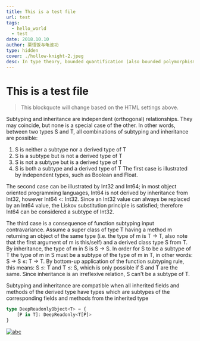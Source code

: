 ```yaml
---
title: This is a test file
url: test
tags:
  - hello_world
  - test
date: 2018.10.10
author: 栗悟饭️与龟波功
type: hidden
cover: ./hollow-knight-2.jpeg
desc: In type theory, bounded quantification (also bounded polymorphism or constrained genericity) refers to universal or existential quantifiers which are restricted ("bounded") to range only over the subtypes of a particular type. Bounded quantification is an interaction of parametric polymorphism with subtyping. Bounded quantification has traditionally been studied in the functional setting of System F<:, but is available in modern object-oriented languages supporting parametric polymorphism (generics) such as Java, C# and Scala.
---
```


# This is a test file

> This blockquote will change based on the HTML settings above.

Subtyping and inheritance are independent (orthogonal) relationships. They may coincide, but none is a special case of the other. In other words, between two types S and T, all combinations of subtyping and inheritance are possible:

1. S is neither a subtype nor a derived type of T
2. S is a subtype but is not a derived type of T
3. S is not a subtype but is a derived type of T
4. S is both a subtype and a derived type of T
The first case is illustrated by independent types, such as Boolean and Float.

The second case can be illustrated by Int32 and Int64; in most object oriented programming languages, Int64 is not derived by inheritance from Int32, however Int64 <: Int32. Since an Int32 value can always be replaced by an Int64 value, the Liskov substitution principle is satisfied; therefore Int64 can be considered a subtype of Int32.

The third case is a consequence of function subtyping input contravariance. Assume a super class of type T having a method m returning an object of the same type (i.e. the type of m is T → T, also note that the first argument of m is this/self) and a derived class type S from T. By inheritance, the type of m in S is S → S. In order for S to be a subtype of T the type of m in S must be a subtype of the type of m in T, in other words: S → S ≤: T → T. By bottom-up application of the function subtyping rule, this means: S ≤: T and T ≤: S, which is only possible if S and T are the same. Since inheritance is an irreflexive relation, S can't be a subtype of T.

Subtyping and inheritance are compatible when all inherited fields and methods of the derived type have types which are subtypes of the corresponding fields and methods from the inherited type

```ts
type DeepReadonlyObject<T> = {
	[P in T]: DeepReadonly<T[P]>	
}
```

[![abc](./hollow-knight-2.jpeg)](www.fahub.info)
